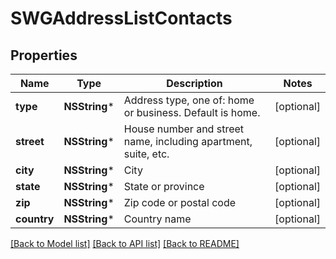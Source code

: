 # SWGAddressListContacts

## Properties
Name | Type | Description | Notes
------------ | ------------- | ------------- | -------------
**type** | **NSString*** | Address type, one of: home or business. Default is home. | [optional] 
**street** | **NSString*** | House number and street name, including apartment, suite, etc. | [optional] 
**city** | **NSString*** | City | [optional] 
**state** | **NSString*** | State or province | [optional] 
**zip** | **NSString*** | Zip code or postal code | [optional] 
**country** | **NSString*** | Country name | [optional] 

[[Back to Model list]](../README.md#documentation-for-models) [[Back to API list]](../README.md#documentation-for-api-endpoints) [[Back to README]](../README.md)


